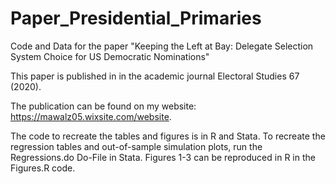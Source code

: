 # Paper_Presidential_Primaries
Code and Data for the paper "Keeping the Left at Bay: Delegate Selection System Choice for US Democratic Nominations" 

This paper is published in in the academic journal Electoral Studies 67 (2020).

The publication can be found on my website: https://mawalz05.wixsite.com/website.

The code to recreate the tables and figures is in R and Stata. To recreate the regression tables and out-of-sample simulation plots, run the Regressions.do Do-File in Stata. 
Figures 1-3 can be reproduced in R in the Figures.R code.
